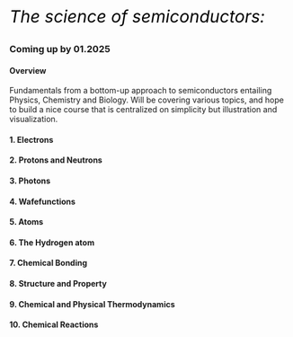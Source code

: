 <p style="font-size:30px; color:#000000;"><i>The science of semiconductors:</i></p>

### Coming up by 01.2025

#### Overview
Fundamentals from a bottom-up approach to semiconductors entailing Physics, Chemistry and Biology. Will be covering various topics, and hope to build a nice course that is centralized on simplicity but illustration and visualization.

#### 1. Electrons

#### 2. Protons and Neutrons

#### 3. Photons

#### 4. Wafefunctions

#### 5. Atoms

#### 6. The Hydrogen atom

#### 7. Chemical Bonding

#### 8. Structure and Property

#### 9. Chemical and Physical Thermodynamics

#### 10. Chemical Reactions

